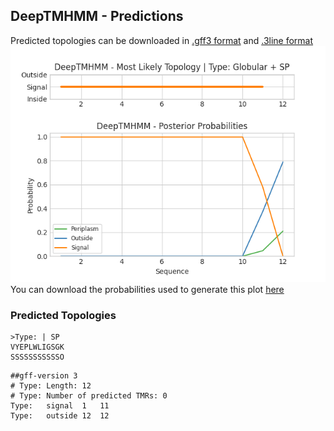 ## DeepTMHMM - Predictions
Predicted topologies can be downloaded in [.gff3 format](TMRs.gff3) and [.3line format](predicted_topologies.3line)
![picture](plot.png)
You can download the probabilities used to generate this plot [here](Type:_probs.csv)
### Predicted Topologies
```
>Type: | SP
VYEPLWLIGSGK
SSSSSSSSSSSO

```


```
##gff-version 3
# Type: Length: 12
# Type: Number of predicted TMRs: 0
Type:	signal	1	11				
Type:	outside	12	12				

```
